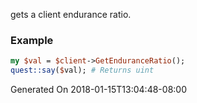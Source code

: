 gets a client endurance ratio.
### Example

```perl
my $val = $client->GetEnduranceRatio();
quest::say($val); # Returns uint
```


Generated On 2018-01-15T13:04:48-08:00